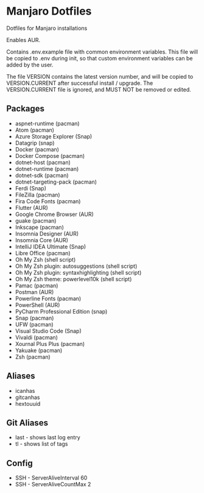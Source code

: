 # Manjaro Dotfiles

Dotfiles for Manjaro installations

Enables AUR.

Contains .env.example file with common environment variables. This file will be copied to .env during init, so that custom environment variables can be added by the user.

The file VERSION contains the latest version number, and will be copied to VERSION.CURRENT after successful install / upgrade. The VERSION.CURRENT file is ignored, and MUST NOT be removed or edited.

## Packages

- aspnet-runtime (pacman)
- Atom (pacman)
- Azure Storage Explorer (Snap)
- Datagrip (snap)
- Docker (pacman)
- Docker Compose (pacman)
- dotnet-host (pacman)
- dotnet-runtime (pacman)
- dotnet-sdk (pacman)
- dotnet-targeting-pack (pacman)
- Ferdi (Snap)
- FileZilla (pacman)
- Fira Code Fonts (pacman)
- Flutter (AUR)
- Google Chrome Browser (AUR)
- guake (pacman)
- Inkscape (pacman)
- Insomnia Designer (AUR)
- Insomnia Core (AUR)
- IntelliJ IDEA Ultimate (Snap)
- Libre Office (pacman)
- Oh My Zsh (shell script)
- Oh My Zsh plugin: autosuggestions (shell script)
- Oh My Zsh plugin: syntaxhighlighting (shell script)
- Oh My Zsh theme: powerlevel10k (shell script)
- Pamac (pacman)
- Postman (AUR)
- Powerline Fonts (pacman)
- PowerShell (AUR)
- PyCharm Professional Edition (snap)
- Snap (pacman)
- UFW (pacman)
- Visual Studio Code (Snap)
- Vivaldi (pacman)
- Xournal Plus Plus (pacman)
- Yakuake (pacman)
- Zsh (pacman)

## Aliases

- icanhas
- gitcanhas
- hextouuid

## Git Aliases
- last - shows last log entry
- tl - shows list of tags

## Config
- SSH - ServerAliveInterval 60
- SSH - ServerAliveCountMax 2
